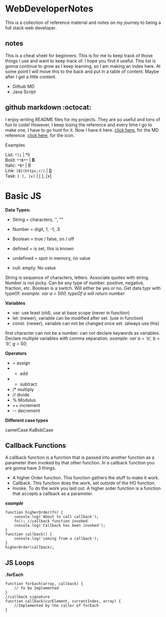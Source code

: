 # WebDeveloperNotes
This is a collection of reference material and notes on my journey to being a full stack web developer. 

## notes

This is a cheat sheet for beginners. This is for me to keep track of those things I use and want to keep track of. I hope you find it useful. This list is gonna continue to grow as I keep learning, so I am making an index here. At some point I will move this to the back and put in a table of content. Maybe after I get a little content.

- Github MD
- Java Script

## github markdown :octocat:

I enjoy writing README files for my projects. They are so useful and tons of fun to code! However, I keep losing the reference and every time I go to make one, I have to go hunt for it. Now I have it here. [click here](https://help.github.com/en/articles/basic-writing-and-formatting-syntax#using-emoji), for the MD reference. [click here](https://www.webfx.com/tools/emoji-cheat-sheet/), for the icon.

 Examples
 
 List: ```*li```           | *li <br>
 Bold: ```**B**```         | **B** <br>
 Italic: ```*B*```         | *B* <br>
 Link: ```[B](https://)``` | [B](https://) <br>
 Task: ```[ ], [x]```      | [ ], [x] <br>

# Basic JS

**Data Types:**

- String = characters, '', ""
- Number = digit, 1, -1, .5
- Boolean = true / false, on / off

- defined = is set, this is known
- undefined = spot in memory, no value
- null: empty. No value

String is sequence of characters, letters. Associate quotes with string. Number is not picky. Can be any type of number. positive, negative, fraction, etc. Boolean is a switch. Will either be yes or no. Get data typr with typeOf: _example: var a = 500; typeOf a will return number_

**Variables**

- var: use least (old), use at base scope (never in function)
- let: (newer), variable can be modified after set. (use in function)
- const: (newer), variable can not be changed once set. (always use this)

first character can not be a number. can not declare keywords as variables. Declare multiple variables with comma separation. _example: var a = 'a', b = 'b', g = 50;_

**Operators**

- = assign
- + add
- - subtract
- /* multiply
- // divide
- % Modulus
- ++ increment
- -- decrement


**Different case types**

camelCase
KaBobCase


## Callback Functions <br>
A callback function is a function that is passed into another function as a parameter then invoked by that other function. In a callback function you are gonna have 3 things. <br>
* A higher Order function. This function gathers the stuff to make it work.
* Callback. This function does the work, set outside of the HO function.
* Invoke. To do the work you laid out.
A higher order function is a function that accepts a callback as a parameter.

**_example_**
```
function higherOrder(fn) {
    console.log('About to call callback');
    fn(); //callback function invoked
    console.log('Callback has been invoked');
}
function callback() {
    console.log('coming from a callback');
}
higherOrder(callback);
```
## JS Loops

**.forEach**
```
function forEach(array, callback) {
    // To be Implemented
}
//callback signature
function callback(curElement, currentIndex, array) {
    //Implemented by the caller of forEach
}
```